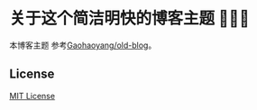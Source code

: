 # 关于这个简洁明快的博客主题 🤘🤘🤘
本博客主题 参考[Gaohaoyang/old-blog](https://github.com/Gaohaoyang/old-blog)。

## License

[MIT License](https://github.com/sukbear/sukbear.github.io/blob/master/LICENSE.md)
